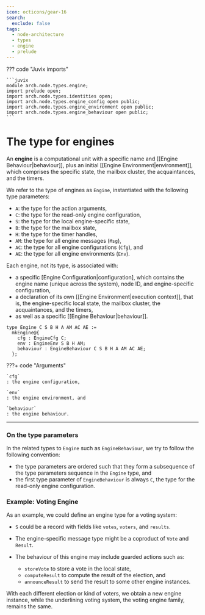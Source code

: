 ```yaml
---
icon: octicons/gear-16
search:
  exclude: false
tags:
  - node-architecture
  - types
  - engine
  - prelude
---
```


??? code "Juvix imports"

    ```juvix
    module arch.node.types.engine;
    import prelude open;
    import arch.node.types.identities open;
    import arch.node.types.engine_config open public;
    import arch.node.types.engine_environment open public;
    import arch.node.types.engine_behaviour open public;
    ```

# The type for engines

An **engine** is a computational unit with a specific name and [[Engine Behaviour|behaviour]],
plus an initial [[Engine Environment|environment]],
which comprises the specific state, the mailbox cluster,
the acquaintances, and the timers.

We refer to the type of engines as `Engine`,
instantiated with the following type parameters:

- `A`: the type for the action arguments,
- `C`: the type for the read-only engine configuration,
- `S`: the type for the local engine-specific state,
- `B`: the type for the mailbox state,
- `H`: the type for the timer handles,
- `AM`: the type for all engine messages (`Msg`),
- `AC`: the type for all engine configurations (`Cfg`), and
- `AE`: the type for all engine environments (`Env`).

Each engine, not its type, is associated with:

- a specific [Engine Configuration|configuration],
  which contains the engine name (unique across the system), node ID, and engine-specific configuration,
- a declaration of its own [[Engine Environment|execution context]], that is,
  the engine-specific local state, the mailbox cluster, the acquaintances, and the timers,
- as well as a specific [[Engine Behaviour|behaviour]].

<!-- --8<-- [start:Engine] -->
```juvix
type Engine C S B H A AM AC AE :=
  mkEngine@{
    cfg : EngineCfg C;
    env : EngineEnv S B H AM;
    behaviour : EngineBehaviour C S B H A AM AC AE;
  };
```
<!-- --8<-- [end:Engine] -->

???+ code "Arguments"

    `cfg`
    : the engine configuration,

    `env`
    : the engine environment, and

    `behaviour`
    : the engine behaviour.

---

### On the type parameters

In the related types to `Engine` such as `EngineBehaviour`, we try to follow
the following convention:

- the type parameters are ordered such that they form a subsequence of the
  type parameters sequence in the `Engine` type, and
- the first type parameter of `EngineBehaviour` is always `C`, the type for
  the read-only engine configuration.

### Example: Voting Engine

As an example, we could define an engine type for a voting system:

- `S` could be a record with fields like `votes`, `voters`, and `results`.
- The engine-specific message type might be a coproduct of `Vote` and `Result`.
- The behaviour of this engine may include guarded actions such as:

  - `storeVote` to store a vote in the local state,
  - `computeResult` to compute the result of the election, and
  - `announceResult` to send the result to some other engine instances.

With each different election or kind of voters, we obtain a new engine instance,
while the underlining voting system, the voting engine family, remains the same.
